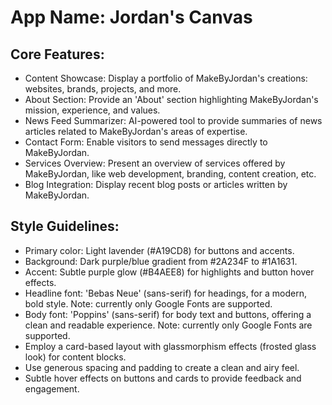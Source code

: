 # **App Name**: Jordan's Canvas

## Core Features:

- Content Showcase: Display a portfolio of MakeByJordan's creations: websites, brands, projects, and more.
- About Section: Provide an 'About' section highlighting MakeByJordan's mission, experience, and values.
- News Feed Summarizer: AI-powered tool to provide summaries of news articles related to MakeByJordan's areas of expertise.
- Contact Form: Enable visitors to send messages directly to MakeByJordan.
- Services Overview: Present an overview of services offered by MakeByJordan, like web development, branding, content creation, etc.
- Blog Integration: Display recent blog posts or articles written by MakeByJordan.

## Style Guidelines:

- Primary color: Light lavender (#A19CD8) for buttons and accents.
- Background: Dark purple/blue gradient from #2A234F to #1A1631.
- Accent: Subtle purple glow (#B4AEE8) for highlights and button hover effects.
- Headline font: 'Bebas Neue' (sans-serif) for headings, for a modern, bold style. Note: currently only Google Fonts are supported.
- Body font: 'Poppins' (sans-serif) for body text and buttons, offering a clean and readable experience. Note: currently only Google Fonts are supported.
- Employ a card-based layout with glassmorphism effects (frosted glass look) for content blocks.
- Use generous spacing and padding to create a clean and airy feel.
- Subtle hover effects on buttons and cards to provide feedback and engagement.